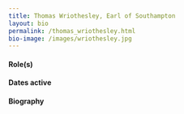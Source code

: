 ```yaml
---
title: Thomas Wriothesley, Earl of Southampton
layout: bio
permalink: /thomas_wriothesley.html
bio-image: /images/wriothesley.jpg
---
```


#### Role(s)

#### Dates active

#### Biography